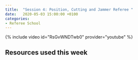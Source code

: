 ```yaml
---
title:  "Session 4: Position, Cutting and Jammer Referee "
date:   2020-05-03 15:00:00 +0100
categories:
- Referee School
---
```

<!-- more -->

{% include video id="RsGvWNDTwb0" provider="youtube" %}

## Resources used this week

